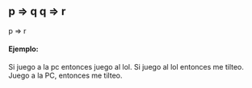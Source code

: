  p => q
 q => r
 ------
 p => r

#### Ejemplo:
Si juego a la pc entonces juego al lol. Si juego al lol entonces me tilteo. Juego a la PC, entonces me tilteo.